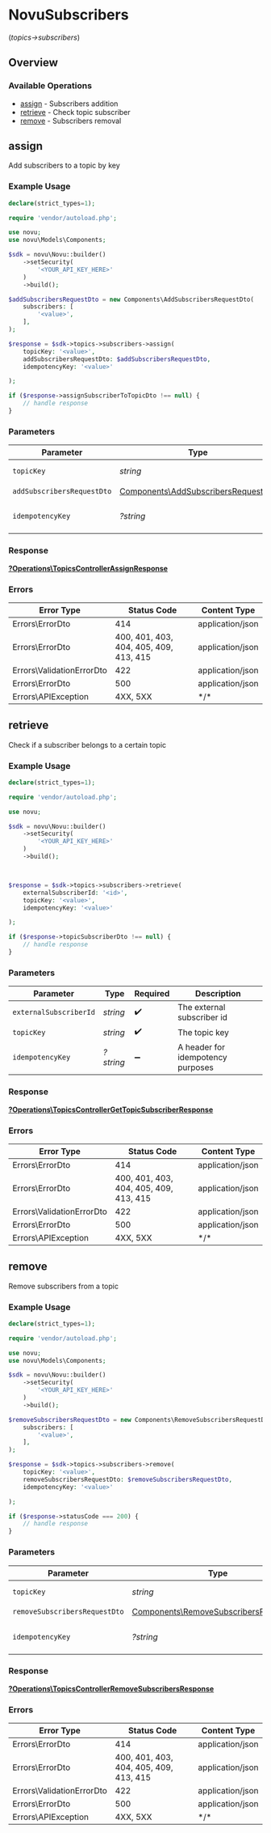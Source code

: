 # NovuSubscribers
(*topics->subscribers*)

## Overview

### Available Operations

* [assign](#assign) - Subscribers addition
* [retrieve](#retrieve) - Check topic subscriber
* [remove](#remove) - Subscribers removal

## assign

Add subscribers to a topic by key

### Example Usage

```php
declare(strict_types=1);

require 'vendor/autoload.php';

use novu;
use novu\Models\Components;

$sdk = novu\Novu::builder()
    ->setSecurity(
        '<YOUR_API_KEY_HERE>'
    )
    ->build();

$addSubscribersRequestDto = new Components\AddSubscribersRequestDto(
    subscribers: [
        '<value>',
    ],
);

$response = $sdk->topics->subscribers->assign(
    topicKey: '<value>',
    addSubscribersRequestDto: $addSubscribersRequestDto,
    idempotencyKey: '<value>'

);

if ($response->assignSubscriberToTopicDto !== null) {
    // handle response
}
```

### Parameters

| Parameter                                                                                  | Type                                                                                       | Required                                                                                   | Description                                                                                |
| ------------------------------------------------------------------------------------------ | ------------------------------------------------------------------------------------------ | ------------------------------------------------------------------------------------------ | ------------------------------------------------------------------------------------------ |
| `topicKey`                                                                                 | *string*                                                                                   | :heavy_check_mark:                                                                         | The topic key                                                                              |
| `addSubscribersRequestDto`                                                                 | [Components\AddSubscribersRequestDto](../../Models/Components/AddSubscribersRequestDto.md) | :heavy_check_mark:                                                                         | N/A                                                                                        |
| `idempotencyKey`                                                                           | *?string*                                                                                  | :heavy_minus_sign:                                                                         | A header for idempotency purposes                                                          |

### Response

**[?Operations\TopicsControllerAssignResponse](../../Models/Operations/TopicsControllerAssignResponse.md)**

### Errors

| Error Type                             | Status Code                            | Content Type                           |
| -------------------------------------- | -------------------------------------- | -------------------------------------- |
| Errors\ErrorDto                        | 414                                    | application/json                       |
| Errors\ErrorDto                        | 400, 401, 403, 404, 405, 409, 413, 415 | application/json                       |
| Errors\ValidationErrorDto              | 422                                    | application/json                       |
| Errors\ErrorDto                        | 500                                    | application/json                       |
| Errors\APIException                    | 4XX, 5XX                               | \*/\*                                  |

## retrieve

Check if a subscriber belongs to a certain topic

### Example Usage

```php
declare(strict_types=1);

require 'vendor/autoload.php';

use novu;

$sdk = novu\Novu::builder()
    ->setSecurity(
        '<YOUR_API_KEY_HERE>'
    )
    ->build();



$response = $sdk->topics->subscribers->retrieve(
    externalSubscriberId: '<id>',
    topicKey: '<value>',
    idempotencyKey: '<value>'

);

if ($response->topicSubscriberDto !== null) {
    // handle response
}
```

### Parameters

| Parameter                         | Type                              | Required                          | Description                       |
| --------------------------------- | --------------------------------- | --------------------------------- | --------------------------------- |
| `externalSubscriberId`            | *string*                          | :heavy_check_mark:                | The external subscriber id        |
| `topicKey`                        | *string*                          | :heavy_check_mark:                | The topic key                     |
| `idempotencyKey`                  | *?string*                         | :heavy_minus_sign:                | A header for idempotency purposes |

### Response

**[?Operations\TopicsControllerGetTopicSubscriberResponse](../../Models/Operations/TopicsControllerGetTopicSubscriberResponse.md)**

### Errors

| Error Type                             | Status Code                            | Content Type                           |
| -------------------------------------- | -------------------------------------- | -------------------------------------- |
| Errors\ErrorDto                        | 414                                    | application/json                       |
| Errors\ErrorDto                        | 400, 401, 403, 404, 405, 409, 413, 415 | application/json                       |
| Errors\ValidationErrorDto              | 422                                    | application/json                       |
| Errors\ErrorDto                        | 500                                    | application/json                       |
| Errors\APIException                    | 4XX, 5XX                               | \*/\*                                  |

## remove

Remove subscribers from a topic

### Example Usage

```php
declare(strict_types=1);

require 'vendor/autoload.php';

use novu;
use novu\Models\Components;

$sdk = novu\Novu::builder()
    ->setSecurity(
        '<YOUR_API_KEY_HERE>'
    )
    ->build();

$removeSubscribersRequestDto = new Components\RemoveSubscribersRequestDto(
    subscribers: [
        '<value>',
    ],
);

$response = $sdk->topics->subscribers->remove(
    topicKey: '<value>',
    removeSubscribersRequestDto: $removeSubscribersRequestDto,
    idempotencyKey: '<value>'

);

if ($response->statusCode === 200) {
    // handle response
}
```

### Parameters

| Parameter                                                                                        | Type                                                                                             | Required                                                                                         | Description                                                                                      |
| ------------------------------------------------------------------------------------------------ | ------------------------------------------------------------------------------------------------ | ------------------------------------------------------------------------------------------------ | ------------------------------------------------------------------------------------------------ |
| `topicKey`                                                                                       | *string*                                                                                         | :heavy_check_mark:                                                                               | The topic key                                                                                    |
| `removeSubscribersRequestDto`                                                                    | [Components\RemoveSubscribersRequestDto](../../Models/Components/RemoveSubscribersRequestDto.md) | :heavy_check_mark:                                                                               | N/A                                                                                              |
| `idempotencyKey`                                                                                 | *?string*                                                                                        | :heavy_minus_sign:                                                                               | A header for idempotency purposes                                                                |

### Response

**[?Operations\TopicsControllerRemoveSubscribersResponse](../../Models/Operations/TopicsControllerRemoveSubscribersResponse.md)**

### Errors

| Error Type                             | Status Code                            | Content Type                           |
| -------------------------------------- | -------------------------------------- | -------------------------------------- |
| Errors\ErrorDto                        | 414                                    | application/json                       |
| Errors\ErrorDto                        | 400, 401, 403, 404, 405, 409, 413, 415 | application/json                       |
| Errors\ValidationErrorDto              | 422                                    | application/json                       |
| Errors\ErrorDto                        | 500                                    | application/json                       |
| Errors\APIException                    | 4XX, 5XX                               | \*/\*                                  |